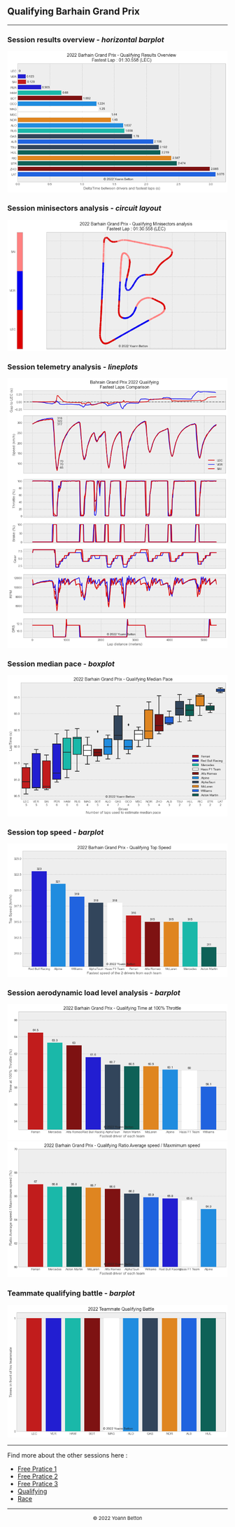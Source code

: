 ## Qualifying Barhain Grand Prix

---

### Session results overview - *horizontal barplot*

<img src="/output/2022-03-20_Bahrain_Grand_Prix/qualifying_results_overview_white.png?raw=true"/>

### Session minisectors analysis - *circuit layout*

<img src="/output/2022-03-20_Bahrain_Grand_Prix/qualifying_minisectors_analysis_white.png?raw=true"/>

### Session telemetry analysis - *lineplots*

<img src="/output/2022-03-20_Bahrain_Grand_Prix/qualifying_telemetry_analysis_white.png?raw=true"/>

### Session median pace - *boxplot*

<img src="/output/2022-03-20_Bahrain_Grand_Prix/qualifying_median_pace_white.png?raw=true"/>

### Session top speed - *barplot*

<img src="/output/2022-03-20_Bahrain_Grand_Prix/topspeed_qualifying_white.png?raw=true"/>

### Session aerodynamic load level analysis - *barplot*

<img src="/output/2022-03-20_Bahrain_Grand_Prix/qualifying_maximum_throttle_white.png?raw=true"/>

<img src="/output/2022-03-20_Bahrain_Grand_Prix/qualifying_speed_ratio_white.png?raw=true"/>

### Teammate qualifying battle - *barplot*

<img src="/output/2022-03-20_Bahrain_Grand_Prix/teammates_qualifying_battle_white.png?raw=true"/>

--- 

Find more about the other sessions here :
  - [Free Pratice 1](/page/FP1/2022-03-20_Bahrain_Grand_Prix)  
  - [Free Pratice 2](/page/FP2/2022-03-20_Bahrain_Grand_Prix) 
  - [Free Pratice 3](/page/FP3/2022-03-20_Bahrain_Grand_Prix)
  - [Qualifying](/page/Qualifying/2022-03-20_Bahrain_Grand_Prix) 
  - [Race](/page/Race/2022-03-20_Bahrain_Grand_Prix)

---

<div style="text-align: center">
  <p style="font-size:11px">&copy; 2022 Yoann Betton</p>
</div>

<!-- ---

<p style="font-size:11px">Page generated from <a href="https://github.com/yoannbtn/yoannbtn.github.io">github.com/yoannbtn</a>.</p> -->